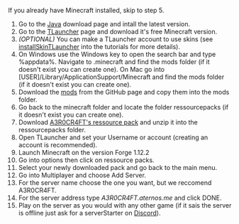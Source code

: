 If you already have Minecraft installed, skip to step 5.

1. Go to the [Java](https://www.java.com/en/download/) download page and intall the latest version.
2. Go to the [TLauncher](https://tlauncher.org/en/) page and download it's free Minecraft version.
3. *(OPTIONAL)* You can make a TLauncher account to use skins (see [installSkinTLauncher](https://github.com/SPYR0999/A3R0CR4FT/blob/main/tutorials/installSkinTLauncher.md) into the tutorials for more details).
4. On Windows use the Windows key to open the search bar and type %appdata%. Navigate to .minecraft and find the mods folder (if it doesn't exist you can create one).
   On Mac go into [USER]/Library/ApplicationSupport/Minecraft and find the mods folder (if it doesn't exist you can create one).
5. Download the [mods](https://github.com/SPYR0999/A3R0CR4FT/blob/main/mods) from the GitHub page and copy them into the mods folder.
6. Go back to the minecraft folder and locate the folder ressourcepacks (if it doesn't exist you can create one).
7. Download [A3R0CR4FT's ressource pack](https://github.com/SPYR0999/A3R0CR4FT/edit/main/RessourcePack/A3R0CR4FT.zip) and unzip it into the ressourcepacks folder.
8. Open TLauncher and set your Username or account (creating an account is recommended).
9. Launch Minecraft on the version Forge 1.12.2
10. Go into options then click on ressource packs.
11. Select your newly downloaded pack and go back to the main menu.
10. Go into Multiplayer and choose Add Server.
11. For the server name choose the one you want, but we reccomend A3R0CR4FT.
12. For the server address type *A3R0CR4FT.aternos.me* and click DONE.
13. Play on the server as you would with any other game (if it sais the server is offline just ask for a serverStarter on [Discord](https://discord.gg/9sDKrX828T)).
